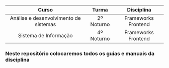 | Curso | Turma | Disciplina |
|:----------:|:-------------:|:------------:| 
| Análise e desenvolvimento de sistemas | 2º Noturno | Frameworks Frontend |
| Sistema de Informação |  4º Noturno | Frameworks Frontend |

### Neste repositório colocaremos todos os guias e manuais da disciplina
